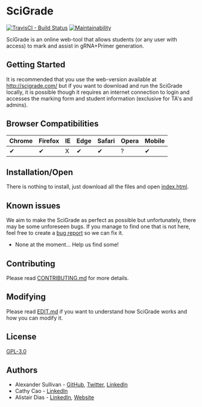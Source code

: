 # SciGrade

[![TravisCI - Build Status](https://travis-ci.org/ASully/SciGrade.svg?branch=master)](https://travis-ci.org/ASully/SciGrade)
[![Maintainability](https://api.codeclimate.com/v1/badges/ed202653a7b430ccdbfb/maintainability)](https://codeclimate.com/github/ASully/SciGrade/maintainability)

SciGrade is an online web-tool that allows students (or any user with access) to mark and assist in gRNA+Primer generation. 

## Getting Started

It is recommended that you use the web-version available at http://scigrade.com/ but if you want to download and run the SciGrade locally, it is possible though it requires an internet connection to login and accesses the marking form and student information (exclusive for TA's and admins). 

## Browser Compatibilities 

Chrome | Firefox | IE | Edge | Safari | Opera | Mobile |
--- | --- | --- | --- | --- | --- | --- |
✔ |  ✔ | X |  ✔ | ✔ |  ? | ✔ |

## Installation/Open

There is nothing to install, just download all the files and open [index.html](index.html).

## Known issues

We aim to make the SciGrade as perfect as possible but unfortunately, there may be some unforeseen bugs. If you manage to find one that is not here, feel free to create a [bug report](https://github.com/ASully/SciGrade/issues/new?template=bug_report.md) so we can fix it.
* None at the moment... Help us find some!

## Contributing

Please read [CONTRIBUTING.md](CONTRIBUTING.md) for more details.

## Modifying

Please read [EDIT.md](EDIT.MD) if you want to understand how SciGrade works and how you can modify it.

## License

[GPL-3.0](LICENSE.md)

## Authors

* Alexander Sullivan - [GitHub](https://github.com/ASully), [Twitter](https://twitter.com/alexjsully), [LinkedIn](https://www.linkedin.com/in/alexanderjsullivan/)
* Cathy Cao - [LinkedIn](https://www.linkedin.com/in/cathyquynhcao/)
* Alistair Dias - [LinkedIn](https://www.linkedin.com/in/alistair-dias-090a8629/), [Website](http://hmb.utoronto.ca/profiles/alistair-dias/)